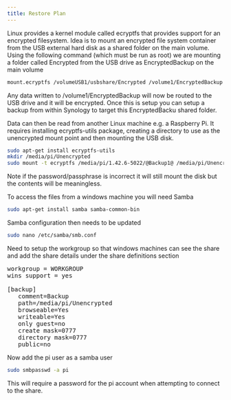 ```yaml
---
title: Restore Plan
---
```


Linux provides a kernel module called ecryptfs that provides support for an encrypted filesystem. Idea is to mount an encrypted file system container from the USB external hard disk as a shared folder on the main volume. Using the following command (which must be run as root) we are mounting a folder called Encrypted from the USB drive as EncryptedBackup on the main volume

``` bash
mount.ecryptfs /volumeUSB1/usbshare/Encrypted /volume1/EncryptedBackup -o key=passphrase:passphrase_passwd=<passphrase>,ecryptfs_cipher=aes,ecryptfs_key_bytes=32,ecryptfs_passthrough=n,no_sig_cache,ecryptfs_enable_filename_crypto=n
```

Any data written to /volume1/EncryptedBackup will now be routed to the USB drive and it will be encrypted. Once this is setup you can setup a backup from within Synology to target this EncryptedBacku shared folder.

Data can then be read from another Linux machine e.g. a Raspberry Pi. It requires installing ecryptfs-utils package, creating a directory to use as the unencrypted mount point and then mounting the USB disk.

``` bash
sudo apt-get install ecryptfs-utils
mkdir /media/pi/Unencrypted
sudo mount -t ecryptfs /media/pi/1.42.6-5022/@Backup1@ /media/pi/Unencrypted -o key=passphrase:passphrase_passwd=<passphrase>,ecryptfs_cipher=aes,ecryptfs_key_bytes=32,ecryptfs_passthrough=n,no_sig_cache,ecryptfs_enable_filename_crypto=n
```

Note if the password/passphrase is incorrect it will still mount the disk but the contents will be meaningless.

To access the files from a windows machine you will need Samba

``` bash
sudo apt-get install samba samba-common-bin
```

Samba configuration then needs to be updated

``` bash
sudo nano /etc/samba/smb.conf
```

Need to setup the workgroup so that windows machines can see the share and add the share details under the share definitions section

<pre>
workgroup = WORKGROUP
wins support = yes
 
[backup]
   comment=Backup
   path=/media/pi/Unencrypted
   browseable=Yes
   writeable=Yes
   only guest=no
   create mask=0777
   directory mask=0777
   public=no
</pre>

Now add the pi user as a samba user

``` bash
sudo smbpasswd -a pi
```

This will require a password for the pi account when attempting to connect to the share.